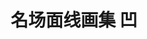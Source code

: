---
logo: images/art_book/名场面线画集凹.jpg
title: 名场面线画集 凹
subTitle: 《凉宫春日的忧郁 2006版》8-14集名场景线画集

category: 画集

hasResource: true
downloadList:
  - intro: 云盘 提取码:jxmc
    size: 179.1MB
    link: https://pan.baidu.com/s/1LkX9UBqmJJLgGIwSTmHv4Q

downloadContent: |
  涼宮ハルヒの憂鬱名場面線画集・第２弾！シリーズ後半部分を掲載！
---
